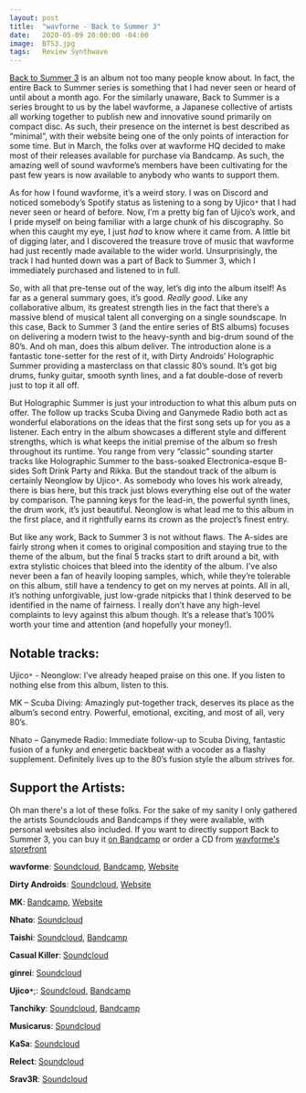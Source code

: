 ```yaml
---
layout: post
title:  "wavforme - Back to Summer 3"
date:   2020-05-09 20:00:00 -04:00
image:  BTS3.jpg
tags:   Review Synthwave
---
```


[Back to Summer 3][btsbc] is an album not too many people know about. In fact, the entire Back to Summer series is something that I had never seen or heard of until about a month ago. For the similarly unaware, Back to Summer is a series brought to us by the label wavforme, a Japanese collective of artists all working together to publish new and innovative sound primarily on compact disc. As such, their presence on the internet is best described as “minimal”, with their website being one of the only points of interaction for some time. But in March, the folks over at wavforme HQ decided to make most of their releases available for purchase via Bandcamp. As such, the amazing well of sound wavforme’s members have been cultivating for the past few years is now available to anybody who wants to support them.

As for how I found wavforme, it’s a weird story. I was on Discord and noticed somebody’s Spotify status as listening to a song by Ujico`*` that I had never seen or heard of before. Now, I’m a pretty big fan of Ujico’s work, and I pride myself on being familiar with a large chunk of his discography. So when this caught my eye, I just *had* to know where it came from. A little bit of digging later, and I discovered the treasure trove of music that wavforme had just recently made available to the wider world. Unsurprisingly, the track I had hunted down was a part of Back to Summer 3, which I immediately purchased and listened to in full.

So, with all that pre-tense out of the way, let’s dig into the album itself! As far as a general summary goes, it’s good. *Really good*. Like any collaborative album, its greatest strength lies in the fact that there’s a massive blend of musical talent all converging on a single soundscape. In this case, Back to Summer 3 (and the entire series of BtS albums) focuses on delivering a modern twist to the heavy-synth and big-drum sound of the 80’s. And oh man, does this album deliver. The introduction alone is a fantastic tone-setter for the rest of it, with Dirty Androids’ Holographic Summer providing a masterclass on that classic 80’s sound. It’s got big drums, funky guitar, smooth synth lines, and a fat double-dose of reverb just to top it all off.

But Holographic Summer is just your introduction to what this album puts on offer. The follow up tracks Scuba Diving and Ganymede Radio both act as wonderful elaborations on the ideas that the first song sets up for you as a listener. Each entry in the album showcases a different style and different strengths, which is what keeps the initial premise of the album so fresh throughout its runtime. You range from very “classic” sounding starter tracks like Holographic Summer to the bass-soaked Electronica-esque B-sides Soft Drink Party and Rikka. But the standout track of the album is certainly Neonglow by Ujico`*`. As somebody who loves his work already, there is bias here, but this track just blows everything else out of the water by comparison. The panning keys for the lead-in, the powerful synth lines, the drum work, it’s just beautiful. Neonglow is what lead me to this album in the first place, and it rightfully earns its crown as the project’s finest entry.

But like any work, Back to Summer 3 is not without flaws. The A-sides are fairly strong when it comes to original composition and staying true to the theme of the album, but the final 5 tracks start to drift around a bit, with extra stylistic choices that bleed into the identity of the album. I’ve also never been a fan of heavily looping samples, which, while they’re tolerable on this album, still have a tendency to get on my nerves at points. All in all, it’s nothing unforgivable, just low-grade nitpicks that I think deserved to be identified in the name of fairness. I really don’t have any high-level complaints to levy against this album though. It’s a release that’s 100% worth your time and attention (and hopefully your money!).

## Notable tracks:

Ujico`*` - Neonglow: I’ve already heaped praise on this one. If you listen to nothing else from this album, listen to this.

MK – Scuba Diving: Amazingly put-together track, deserves its place as the album’s second entry. Powerful, emotional, exciting, and most of all, very 80’s.

Nhato – Ganymede Radio: Immediate follow-up to Scuba Diving, fantastic fusion of a funky and energetic backbeat with a vocoder as a flashy supplement. Definitely lives up to the 80’s fusion style the album strives for.

## Support the Artists:

Oh man there's a lot of these folks. For the sake of my sanity I only gathered the artists Soundclouds and Bandcamps if they were available, with personal websites also included. If you want to directly support Back to Summer 3, you can buy it [on Bandcamp][btsbc] or order a CD from [wavforme's storefront][bts3cd]

**wavforme**: [Soundcloud][wSC], [Bandcamp][wBC], [Website][wWS]

**Dirty Androids**: [Soundcloud][daSC], [Website][daWS]

**MK**: [Bandcamp][mkBC], [Website][mkWS]

**Nhato**: [Soundcloud][nhSC]

**Taishi**: [Soundcloud][tSC], [Bandcamp][tBC]

**Casual Killer**: [Soundcloud][ckSC]

**ginrei**: [Soundcloud][grSC]

**Ujico`*`**;: [Soundcloud][ujSC], [Bandcamp][ujBC]

**Tanchiky**: [Soundcloud][tSC], [Bandcamp][taBC]

**Musicarus**: [Soundcloud][mSC] 

**KaSa**: [Soundcloud][kSC] 

**Relect**: [Soundcloud][rSC] 

**Srav3R**: [Soundcloud][sSC] 

[btsbc]: https://wavforme.bandcamp.com/album/back-to-summer-3
[bts3cd]: https://diverse.direct/wavforme/wav-023/

[wSC]: https://soundcloud.com/wavforme
[wBC]: https://wavforme.bandcamp.com/
[wWS]: http://wavforme.com/

[daSC]: https://soundcloud.com/da-recording
[daWS]: http://www.da-recording.com/

[mkBC]: https://mkjpn.bandcamp.com/
[mkWS]: https://mkjpn.com/

[nhSC]: https://soundcloud.com/nhato

[tSC]: https://soundcloud.com/compllege
[tBC]: https://compllege.bandcamp.com/

[ckSC]: https://soundcloud.com/casualkiller

[grSC]: https://soundcloud.com/ginrei

[ujSC]: https://soundcloud.com/ujico
[ujBC]: https://0101.bandcamp.com/

[taSC]: https://soundcloud.com/tanchiky
[taBC]: https://tanchiky.bandcamp.com/

[mSC]: https://soundcloud.com/mscrs

[kSC]: https://soundcloud.com/kasa_dtmer

[rSC]: https://soundcloud.com/relect-jp

[sSC]: https://soundcloud.com/srav3r
